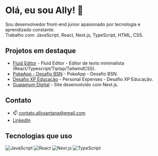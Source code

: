 # Olá, eu sou Ally! 👋

Sou desenvolvedor front-end júnior apaixonado por tecnologia e aprendizado constante.  
Trabalho com: JavaScript, React, Next.js, TypeScript, HTML, CSS.

## Projetos em destaque

- [Fluid Editor](https://github.com/allysrdev/fluid-editor) - Fluid Editor - Editor de texto minimalista (React/Typescript/Tiptap/TailwindCSS).
- [PokeApp - Desafio BSN](https://github.com/allysrdev/pokeapp-desafio-bsn) - PokeApp - Desafio BSN.
- [Desafio XP Educação](https://github.com/allysrdev/react-xp-avancado/tree/main/personal-expenses) - Personal Expenses - Desafio XP Educação.
- [Guaiamum Digital](https://guaiamumdigital.com.br) - Site desenvolvido com Next.js.

## Contato
- 📫 contato.allysantana@email.com
- [LinkedIn](https://linkedin.com/in/allysantanadev)

## Tecnologias que uso
![JavaScript](https://img.shields.io/badge/-JavaScript-F7DF1E?logo=javascript&logoColor=black)
![React](https://img.shields.io/badge/-React-61DAFB?logo=react&logoColor=black)
![Next.js](https://img.shields.io/badge/-Next.js-000000?logo=next.js&logoColor=white)
![TypeScript](https://img.shields.io/badge/-TypeScript-3178C6?logo=typescript&logoColor=white)
